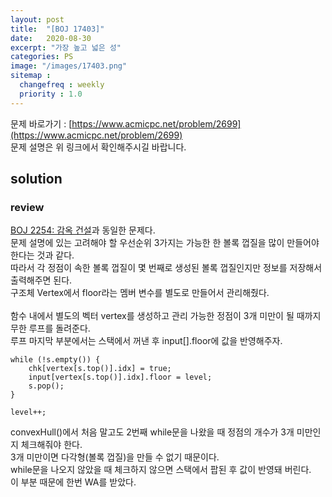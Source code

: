 ```yaml
---
layout: post
title:  "[BOJ 17403]"
date:   2020-08-30
excerpt: "가장 높고 넓은 성"
categories: PS
image: "/images/17403.png"
sitemap :
  changefreq : weekly
  priority : 1.0
---
```


문제 바로가기 : [https://www.acmicpc.net/problem/2699](https://www.acmicpc.net/problem/2699)<br>
문제 설명은 위 링크에서 확인해주시길 바랍니다.
<br>
## solution
<script src="https://gist.github.com/yooniversal/29e7f731501bed2beed188f1aa2c24d9.js"></script>

### review
[BOJ 2254: 감옥 건설](https://www.acmicpc.net/problem/2254)과 동일한 문제다.<br>
문제 설명에 있는 고려해야 할 우선순위 3가지는 가능한 한 볼록 껍질을 많이 만들어야 한다는 것과 같다.<br>
따라서 각 정점이 속한 볼록 껍질이 몇 번째로 생성된 볼록 껍질인지만 정보를 저장해서 출력해주면 된다.<br>
구조체 Vertex에서 floor라는 멤버 변수를 별도로 만들어서 관리해줬다.<br>
<br>
함수 내에서 별도의 벡터 vertex를 생성하고 관리 가능한 정점이 3개 미만이 될 때까지 무한 루프를 돌려준다.<br>
루프 마지막 부분에서는 스택에서 꺼낸 후 input[].floor에 값을 반영해주자.<br>
```
while (!s.empty()) {
    chk[vertex[s.top()].idx] = true;
    input[vertex[s.top()].idx].floor = level;
    s.pop();
}

level++;
```
convexHull()에서 처음 말고도 2번째 while문을 나왔을 때 정점의 개수가 3개 미만인지 체크해줘야 한다.<br>
3개 미만이면 다각형(볼록 껍질)을 만들 수 없기 때문이다.<br>
while문을 나오지 않았을 때 체크하지 않으면 스택에서 팝된 후 값이 반영돼 버린다.<br>
이 부분 때문에 한번 WA를 받았다.

<script src="https://utteranc.es/client.js"
        repo="yooniversal/blog-comments"
        issue-term="pathname"
        theme="github-light"
        crossorigin="anonymous"
        async>
</script>
